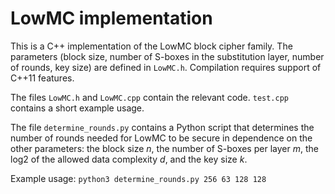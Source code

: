 # LowMC implementation
This is a C++ implementation of the LowMC block cipher family. The
parameters (block size, number of S-boxes in the substitution layer, number
of rounds, key size) are defined in `LowMC.h`. Compilation requires support
of C++11 features.

The files `LowMC.h` and `LowMC.cpp` contain the relevant code. `test.cpp`
contains a short example usage.

The file `determine_rounds.py` contains a Python script that determines
the number of rounds needed for LowMC to be secure in dependence on
the other parameters: the block size *n*, the number of S-boxes per layer *m*,
the log2 of the allowed data complexity *d*, and the key size *k*.

Example usage: `python3 determine_rounds.py 256 63 128 128`
